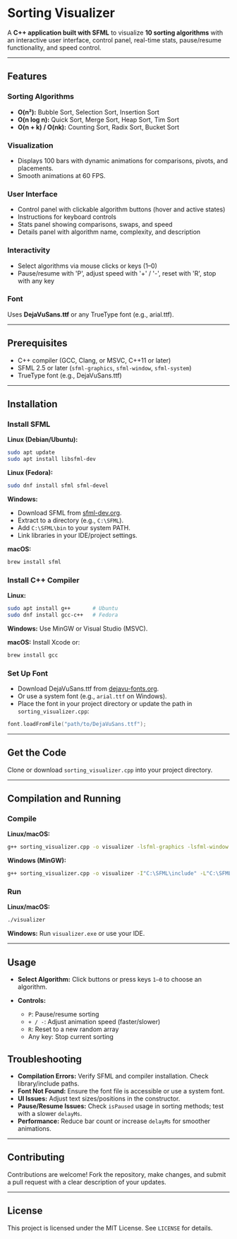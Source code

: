 # Sorting Visualizer

A **C++ application built with SFML** to visualize **10 sorting algorithms** with an interactive user interface, control panel, real-time stats, pause/resume functionality, and speed control. 

---

## Features

### Sorting Algorithms

* **O(n²):** Bubble Sort, Selection Sort, Insertion Sort
* **O(n log n):** Quick Sort, Merge Sort, Heap Sort, Tim Sort
* **O(n + k) / O(nk):** Counting Sort, Radix Sort, Bucket Sort

### Visualization

* Displays 100 bars with dynamic animations for comparisons, pivots, and placements.
* Smooth animations at 60 FPS.

### User Interface

* Control panel with clickable algorithm buttons (hover and active states)
* Instructions for keyboard controls
* Stats panel showing comparisons, swaps, and speed
* Details panel with algorithm name, complexity, and description

### Interactivity

* Select algorithms via mouse clicks or keys (1–0)
* Pause/resume with 'P', adjust speed with '+' / '-', reset with 'R', stop with any key

### Font

Uses **DejaVuSans.ttf** or any TrueType font (e.g., arial.ttf).

---

## Prerequisites

* C++ compiler (GCC, Clang, or MSVC, C++11 or later)
* SFML 2.5 or later (`sfml-graphics`, `sfml-window`, `sfml-system`)
* TrueType font (e.g., DejaVuSans.ttf)

---

## Installation

### Install SFML

**Linux (Debian/Ubuntu):**

```bash
sudo apt update
sudo apt install libsfml-dev
```

**Linux (Fedora):**

```bash
sudo dnf install sfml sfml-devel
```

**Windows:**

* Download SFML from [sfml-dev.org](https://www.sfml-dev.org/).
* Extract to a directory (e.g., `C:\SFML`).
* Add `C:\SFML\bin` to your system PATH.
* Link libraries in your IDE/project settings.

**macOS:**

```bash
brew install sfml
```

### Install C++ Compiler

**Linux:**

```bash
sudo apt install g++       # Ubuntu
sudo dnf install gcc-c++   # Fedora
```

**Windows:** Use MinGW or Visual Studio (MSVC).

**macOS:** Install Xcode or:

```bash
brew install gcc
```

### Set Up Font

* Download DejaVuSans.ttf from [dejavu-fonts.org](https://dejavu-fonts.github.io/).
* Or use a system font (e.g., `arial.ttf` on Windows).
* Place the font in your project directory or update the path in `sorting_visualizer.cpp`:

```cpp
font.loadFromFile("path/to/DejaVuSans.ttf");
```

---

## Get the Code

Clone or download `sorting_visualizer.cpp` into your project directory.

---

## Compilation and Running

### Compile

**Linux/macOS:**

```bash
g++ sorting_visualizer.cpp -o visualizer -lsfml-graphics -lsfml-window -lsfml-system
```

**Windows (MinGW):**

```bash
g++ sorting_visualizer.cpp -o visualizer -I"C:\SFML\include" -L"C:\SFML\lib" -lsfml-graphics -lsfml-window -lsfml-system
```

### Run

**Linux/macOS:**

```bash
./visualizer
```

**Windows:** Run `visualizer.exe` or use your IDE.

---

## Usage

* **Select Algorithm:** Click buttons or press keys `1–0` to choose an algorithm.
* **Controls:**

  * `P`: Pause/resume sorting
  * `+ / -`: Adjust animation speed (faster/slower)
  * `R`: Reset to a new random array
  * Any key: Stop current sorting



## Troubleshooting

* **Compilation Errors:** Verify SFML and compiler installation. Check library/include paths.
* **Font Not Found:** Ensure the font file is accessible or use a system font.
* **UI Issues:** Adjust text sizes/positions in the constructor.
* **Pause/Resume Issues:** Check `isPaused` usage in sorting methods; test with a slower `delayMs`.
* **Performance:** Reduce bar count or increase `delayMs` for smoother animations.

---

## Contributing

Contributions are welcome! Fork the repository, make changes, and submit a pull request with a clear description of your updates.

---

## License

This project is licensed under the MIT License. See `LICENSE` for details.
